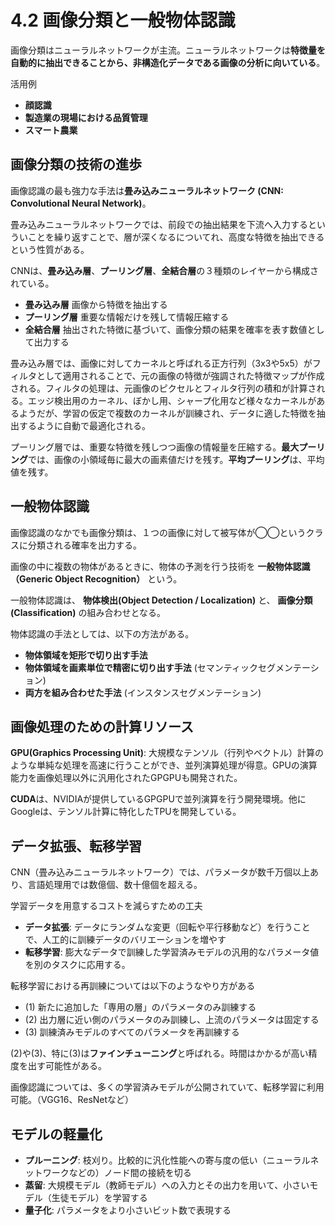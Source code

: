 <script type="text/javascript" async src="https://cdnjs.cloudflare.com/ajax/libs/mathjax/3.2.2/es5/tex-mml-chtml.min.js">
</script>
<script type="text/x-mathjax-config">
 MathJax.Hub.Config({
 tex2jax: {
 inlineMath: [['$', '$'] ],
 displayMath: [ ['$$','$$'], ["\\[","\\]"] ]
 }
 });
</script>

# 4.2 画像分類と一般物体認識

画像分類はニューラルネットワークが主流。ニューラルネットワークは**特徴量を自動的に抽出できることから、非構造化データである画像の分析に向いている**。

活用例

- **顔認識** 
- **製造業の現場における品質管理**
- **スマート農業**

## 画像分類の技術の進歩

画像認識の最も強力な手法は**畳み込みニューラルネットワーク (CNN: Convolutional Neural Network)**。

畳み込みニューラルネットワークでは、前段での抽出結果を下流へ入力するといういことを繰り返すことで、層が深くなるについてれ、高度な特徴を抽出できるという性質がある。

CNNは、**畳み込み層**、**プーリング層**、**全結合層**の３種類のレイヤーから構成されている。

- **畳み込み層** 画像から特徴を抽出する
- **プーリング層** 重要な情報だけを残して情報圧縮する
- **全結合層** 抽出された特徴に基づいて、画像分類の結果を確率を表す数値として出力する

畳み込み層では、画像に対してカーネルと呼ばれる正方行列（3x3や5x5）がフィルタとして適用されることで、元の画像の特徴が強調された特徴マップが作成される。フィルタの処理は、元画像のピクセルとフィルタ行列の積和が計算される。エッジ検出用のカーネル、ぼかし用、シャープ化用など様々なカーネルがあるようだが、学習の仮定で複数のカーネルが訓練され、データに適した特徴を抽出するように自動で最適化される。

プーリング層では、重要な特徴を残しつつ画像の情報量を圧縮する。**最大プーリング**では、画像の小領域毎に最大の画素値だけを残す。**平均プーリング**は、平均値を残す。

## 一般物体認識

画像認識のなかでも画像分類は、１つの画像に対して被写体が◯◯というクラスに分類される確率を出力する。

画像の中に複数の物体があるときに、物体の予測を行う技術を **一般物体認識（Generic Object Recognition）** という。

一般物体認識は、 **物体検出(Object Detection / Localization)** と、 **画像分類(Classification)** の組み合わせとなる。

物体認識の手法としては、以下の方法がある。

- **物体領域を矩形で切り出す手法**
- **物体領域を画素単位で精密に切り出す手法** (セマンティックセグメンテーション)
- **両方を組み合わせた手法** (インスタンスセグメンテーション)

## 画像処理のための計算リソース

**GPU(Graphics Processing Unit)**: 大規模なテンソル（行列やベクトル）計算のような単純な処理を高速に行うことができ、並列演算処理が得意。GPUの演算能力を画像処理以外に汎用化されたGPGPUも開発された。

**CUDA**は、NVIDIAが提供しているGPGPUで並列演算を行う開発環境。他にGoogleは、テンソル計算に特化したTPUを開発している。

## データ拡張、転移学習

CNN（畳み込みニューラルネットワーク）では、パラメータが数千万個以上あり、言語処理用では数億個、数十億個を超える。

学習データを用意するコストを減らすための工夫

- **データ拡張**: データにランダムな変更（回転や平行移動など）を行うことで、人工的に訓練データのバリエーションを増やす
- **転移学習**: 膨大なデータで訓練した学習済みモデルの汎用的なパラメータ値を別のタスクに応用する。

転移学習における再訓練については以下のようなやり方がある

- (1) 新たに追加した「専用の層」のパラメータのみ訓練する
- (2) 出力層に近い側のパラメータのみ訓練し、上流のパラメータは固定する
- (3) 訓練済みモデルのすべてのパラメータを再訓練する

(2)や(3)、特に(3)は**ファインチューニング**と呼ばれる。時間はかかるが高い精度を出す可能性がある。

画像認識については、多くの学習済みモデルが公開されていて、転移学習に利用可能。（VGG16、ResNetなど）

## モデルの軽量化

- **プルーニング**: 枝刈り。比較的に汎化性能への寄与度の低い（ニューラルネットワークなどの）ノード間の接続を切る
- **蒸留**: 大規模モデル（教師モデル）への入力とその出力を用いて、小さいモデル（生徒モデル）を学習する
- **量子化**: パラメータをより小さいビット数で表現する




